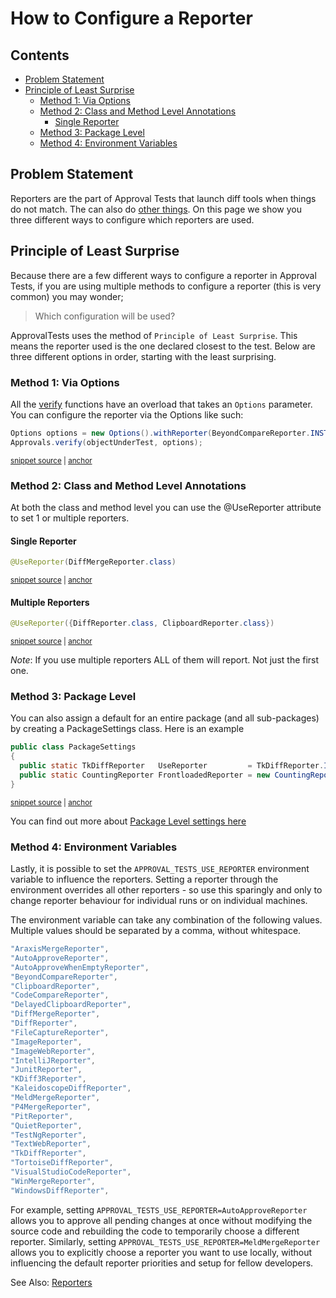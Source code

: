 <a id="top"></a>

# How to Configure a Reporter

<!-- toc -->
## Contents

  * [Problem Statement](#problem-statement)
  * [Principle of Least Surprise](#principle-of-least-surprise)
    * [Method 1: Via Options](#method-1-via-options)
    * [Method 2: Class and Method Level Annotations](#method-2-class-and-method-level-annotations)
      * [Single Reporter](#single-reporter)
    * [Method 3: Package Level](#method-3-package-level)
    * [Method 4: Environment Variables](#method-4-environment-variables)<!-- endToc -->

## Problem Statement
Reporters are the part of Approval Tests that launch diff tools when things do not match.
The can also do [other things](../explanations/BenefitsOfDifferentReporters.md).
On this page we show you three different ways to configure which reporters are used.

## Principle of Least Surprise

Because there are a few different ways to configure a reporter in Approval Tests,
if you are using multiple methods to configure a reporter (this is very common)
you may wonder;
> Which configuration will be used?

ApprovalTests uses the method of `Principle of Least Surprise`.
This means the reporter used is the one declared closest to the test. 
Below are three different options in order, starting with the least surprising.

### Method 1: Via Options

All the [verify](./reference/Verify.md) functions have an overload that takes an `Options` parameter. You can configure the reporter via the Options like such:

<!-- snippet: configure_reporter_with_options -->
<a id='snippet-configure_reporter_with_options'></a>
```java
Options options = new Options().withReporter(BeyondCompareReporter.INSTANCE);
Approvals.verify(objectUnderTest, options);
```
<sup><a href='/approvaltests-tests/src/test/java/org/approvaltests/ApprovalsTest.java#L24-L27' title='Snippet source file'>snippet source</a> | <a href='#snippet-configure_reporter_with_options' title='Start of snippet'>anchor</a></sup>
<!-- endSnippet -->

### Method 2: Class and Method Level Annotations

At both the class and method level you can use the @UseReporter attribute to set 1 or multiple reporters.

#### Single Reporter
<!-- snippet: use_reporter_single -->
<a id='snippet-use_reporter_single'></a>
```java
@UseReporter(DiffMergeReporter.class)
```
<sup><a href='/approvaltests-tests/src/test/java/org/approvaltests/reporters/GenericDiffReporterTest.java#L19-L21' title='Snippet source file'>snippet source</a> | <a href='#snippet-use_reporter_single' title='Start of snippet'>anchor</a></sup>
<!-- endSnippet -->
#### Multiple Reporters

<!-- snippet: use_reporter_multiple -->
<a id='snippet-use_reporter_multiple'></a>
```java
@UseReporter({DiffReporter.class, ClipboardReporter.class})
```
<sup><a href='/approvaltests-tests/src/test/java/org/approvaltests/machine_specific_tests/SamplesTest.java#L9-L11' title='Snippet source file'>snippet source</a> | <a href='#snippet-use_reporter_multiple' title='Start of snippet'>anchor</a></sup>
<!-- endSnippet -->

*Note*: If you use multiple reporters ALL of them will report. Not just the first one.

### Method 3: Package Level

You can also assign a default for an entire package (and all sub-packages) by creating a PackageSettings class. Here is an example  


<!-- snippet: use_reporter_package_settings -->
<a id='snippet-use_reporter_package_settings'></a>
```java
public class PackageSettings
{
  public static TkDiffReporter   UseReporter         = TkDiffReporter.INSTANCE;
  public static CountingReporter FrontloadedReporter = new CountingReporter();
}
```
<sup><a href='/approvaltests-tests/src/test/java/org/approvaltests/packagesettings/PackageSettings.java#L5-L11' title='Snippet source file'>snippet source</a> | <a href='#snippet-use_reporter_package_settings' title='Start of snippet'>anchor</a></sup>
<!-- endSnippet -->

You can find out more about [Package Level settings here](../reference/PackageSettings.md#top)

### Method 4: Environment Variables

Lastly, it is possible to set the `APPROVAL_TESTS_USE_REPORTER` environment variable to influence the reporters. Setting a reporter through the environment overrides all other reporters - so use this sparingly and only to change reporter behaviour for individual runs or on individual machines.

The environment variable can take any combination of the following values. Multiple values should be separated by a comma, without whitespace.

```java
"AraxisMergeReporter",
"AutoApproveReporter",
"AutoApproveWhenEmptyReporter",
"BeyondCompareReporter",
"ClipboardReporter",
"CodeCompareReporter",
"DelayedClipboardReporter",
"DiffMergeReporter",
"DiffReporter",
"FileCaptureReporter",
"ImageReporter",
"ImageWebReporter",
"IntelliJReporter",
"JunitReporter",
"KDiff3Reporter",
"KaleidoscopeDiffReporter",
"MeldMergeReporter",
"P4MergeReporter",
"PitReporter",
"QuietReporter",
"TestNgReporter",
"TextWebReporter",
"TkDiffReporter",
"TortoiseDiffReporter",
"VisualStudioCodeReporter",
"WinMergeReporter",
"WindowsDiffReporter",
```

For example, setting `APPROVAL_TESTS_USE_REPORTER=AutoApproveReporter` allows you to approve all pending changes at once without modifying the source code and rebuilding the code to temporarily choose a different reporter. Similarly, setting `APPROVAL_TESTS_USE_REPORTER=MeldMergeReporter` allows you to explicitly choose a reporter you want to use locally, without influencing the default reporter priorities and setup for fellow developers.

See Also: [Reporters](../reference/Reporters.md)
